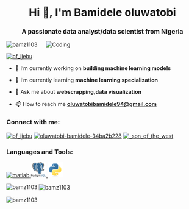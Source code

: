 <h1 align="center">Hi 👋, I'm Bamidele oluwatobi</h1>
<h3 align="center">A passionate data analyst/data scientist from Nigeria</h3>
<img align="right" alt="Coding" width="400" src="https://t4.ftcdn.net/jpg/05/90/45/35/360_F_590453560_ugMuPncnGYB6XnJqmC8xiPQx4eg3jmMD.jpg"

<p align="left"> <img src="https://komarev.com/ghpvc/?username=bamz1103&label=Profile%20views&color=0e75b6&style=flat" alt="bamz1103" /> </p>

<p align="left"> <a href="https://twitter.com/of_ijebu" target="blank"><img src="https://img.shields.io/twitter/follow/of_ijebu?logo=twitter&style=for-the-badge" alt="of_ijebu" /></a> </p>

- 🔭 I’m currently working on **building machine learning models**

- 🌱 I’m currently learning **machine learning specialization**

- 💬 Ask me about **webscrapping,data visualization**

- 📫 How to reach me **oluwatobibamidele94@gmail.com**

<h3 align="left">Connect with me:</h3>
<p align="left">
<a href="https://twitter.com/of_ijebu" target="blank"><img align="center" src="https://raw.githubusercontent.com/rahuldkjain/github-profile-readme-generator/master/src/images/icons/Social/twitter.svg" alt="of_ijebu" height="30" width="40" /></a>
<a href="https://linkedin.com/in/oluwatobi-bamidele-34ba2b228" target="blank"><img align="center" src="https://raw.githubusercontent.com/rahuldkjain/github-profile-readme-generator/master/src/images/icons/Social/linked-in-alt.svg" alt="oluwatobi-bamidele-34ba2b228" height="30" width="40" /></a>
<a href="https://instagram.com/_son_of_the_west" target="blank"><img align="center" src="https://raw.githubusercontent.com/rahuldkjain/github-profile-readme-generator/master/src/images/icons/Social/instagram.svg" alt="_son_of_the_west" height="30" width="40" /></a>
</p>

<h3 align="left">Languages and Tools:</h3>
<p align="left"> <a href="https://www.mathworks.com/" target="_blank" rel="noreferrer"> <img src="https://upload.wikimedia.org/wikipedia/commons/2/21/Matlab_Logo.png" alt="matlab" width="40" height="40"/> </a> <a href="https://www.postgresql.org" target="_blank" rel="noreferrer"> <img src="https://raw.githubusercontent.com/devicons/devicon/master/icons/postgresql/postgresql-original-wordmark.svg" alt="postgresql" width="40" height="40"/> </a> <a href="https://www.python.org" target="_blank" rel="noreferrer"> <img src="https://raw.githubusercontent.com/devicons/devicon/master/icons/python/python-original.svg" alt="python" width="40" height="40"/> </a> </p>

<p><img align="left" src="https://github-readme-stats.vercel.app/api/top-langs?username=bamz1103&show_icons=true&locale=en&layout=compact" alt="bamz1103" /></p>

<p>&nbsp;<img align="center" src="https://github-readme-stats.vercel.app/api?username=bamz1103&show_icons=true&locale=en" alt="bamz1103" /></p>

<p><img align="center" src="https://github-readme-streak-stats.herokuapp.com/?user=bamz1103&" alt="bamz1103" /></p>
